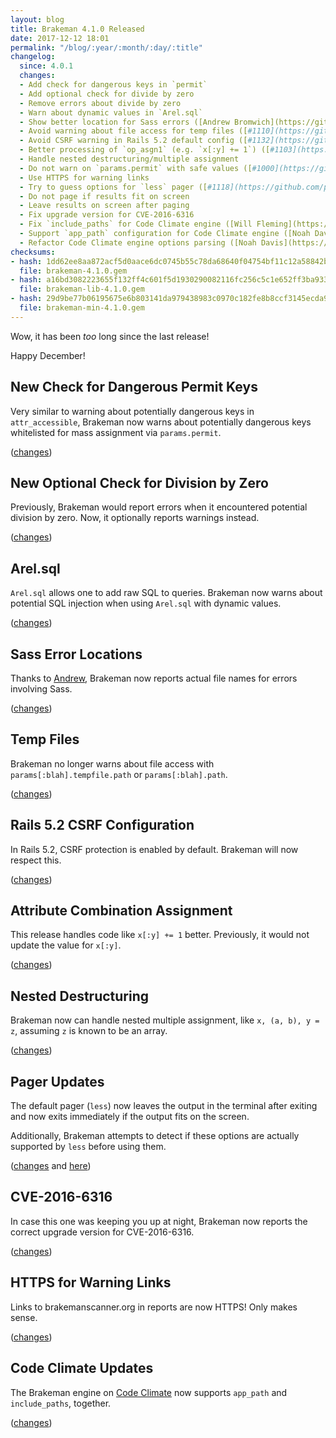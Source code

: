 ```yaml
---
layout: blog
title: Brakeman 4.1.0 Released
date: 2017-12-12 18:01
permalink: "/blog/:year/:month/:day/:title"
changelog:
  since: 4.0.1
  changes:
  - Add check for dangerous keys in `permit`
  - Add optional check for divide by zero
  - Remove errors about divide by zero
  - Warn about dynamic values in `Arel.sql`
  - Show better location for Sass errors ([Andrew Bromwich](https://github.com/abrom))
  - Avoid warning about file access for temp files ([#1110](https://github.com/presidentbeef/brakeman/issues/1110))
  - Avoid CSRF warning in Rails 5.2 default config ([#1132](https://github.com/presidentbeef/brakeman/issues/1132))
  - Better processing of `op_asgn1` (e.g. `x[:y] += 1`) ([#1103](https://github.com/presidentbeef/brakeman/issues/1103))
  - Handle nested destructuring/multiple assignment
  - Do not warn on `params.permit` with safe values ([#1000](https://github.com/presidentbeef/brakeman/issues/1000))
  - Use HTTPS for warning links
  - Try to guess options for `less` pager ([#1118](https://github.com/presidentbeef/brakeman/issues/1118))
  - Do not page if results fit on screen
  - Leave results on screen after paging
  - Fix upgrade version for CVE-2016-6316
  - Fix `include_paths` for Code Climate engine ([Will Fleming](https://github.com/wfleming))
  - Support `app_path` configuration for Code Climate engine ([Noah Davis](https://github.com/noahd1))
  - Refactor Code Climate engine options parsing ([Noah Davis](https://github.com/noahd1))
checksums:
- hash: 1dd62ee8aa872acf5d0aace6dc0745b55c78da68640f04754bf11c12a58842bf
  file: brakeman-4.1.0.gem
- hash: a16bd3082223655f132ff4c601f5d1930290082116fc256c5c1e652ff3ba933a
  file: brakeman-lib-4.1.0.gem
- hash: 29d9be77b06195675e6b803141da979438983c0970c182fe8b8ccf3145ecda9f
  file: brakeman-min-4.1.0.gem
---
```



Wow, it has been *too* long since the last release!

Happy December!


## New Check for Dangerous Permit Keys

Very similar to warning about potentially dangerous keys in `attr_accessible`, Brakeman now warns about potentially dangerous keys whitelisted for mass assignment via `params.permit`.

([changes](https://github.com/presidentbeef/brakeman/pull/1128))

## New Optional Check for Division by Zero

Previously, Brakeman would report errors when it encountered potential division by zero. Now, it optionally reports warnings instead.

([changes](https://github.com/presidentbeef/brakeman/pull/1122))

## Arel.sql

`Arel.sql` allows one to add raw SQL to queries. Brakeman now warns about potential SQL injection when using `Arel.sql` with dynamic values.

([changes](https://github.com/presidentbeef/brakeman/pull/1129))

## Sass Error Locations

Thanks to [Andrew](https://github.com/abrom), Brakeman now reports actual file names for errors involving Sass.

([changes](https://github.com/presidentbeef/brakeman/pull/1133))

## Temp Files

Brakeman no longer warns about file access with `params[:blah].tempfile.path` or `params[:blah].path`.

([changes](https://github.com/presidentbeef/brakeman/pull/1121))

## Rails 5.2 CSRF Configuration

In Rails 5.2, CSRF protection is enabled by default. Brakeman will now respect this.

([changes](https://github.com/presidentbeef/brakeman/pull/1138))

## Attribute Combination Assignment

This release handles code like `x[:y] += 1` better. Previously, it would not update the value for `x[:y]`.

([changes](https://github.com/presidentbeef/brakeman/pull/1123))

## Nested Destructuring

Brakeman now can handle nested multiple assignment, like `x, (a, b), y = z`, assuming `z` is known to be an array.

([changes](https://github.com/presidentbeef/brakeman/pull/1113))

## Pager Updates

The default pager (`less`) now leaves the output in the terminal after exiting and now exits immediately if the output fits on the screen.

Additionally, Brakeman attempts to detect if these options are actually supported by `less` before using them.

([changes](https://github.com/presidentbeef/brakeman/pull/1112) and [here](https://github.com/presidentbeef/brakeman/pull/1120))

## CVE-2016-6316

In case this one was keeping you up at night, Brakeman now reports the correct upgrade version for CVE-2016-6316.

([changes](https://github.com/presidentbeef/brakeman/pull/1105))

## HTTPS for Warning Links

Links to brakemanscanner.org in reports are now HTTPS! Only makes sense.

([changes](https://github.com/presidentbeef/brakeman/pull/1114))

## Code Climate Updates

The Brakeman engine on [Code Climate](https://docs.codeclimate.com/docs/brakeman) now supports `app_path` and `include_paths`, together.

([changes](https://github.com/presidentbeef/brakeman/pull/1126))


